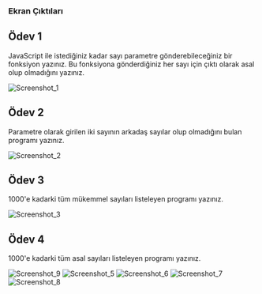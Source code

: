 ### Ekran Çıktıları

## Ödev 1

JavaScript ile istediğiniz kadar sayı parametre gönderebileceğiniz bir fonksiyon yazınız. Bu fonksiyona gönderdiğiniz her sayı için çıktı olarak asal olup olmadığını yazınız.

![Screenshot_1](https://user-images.githubusercontent.com/36387091/140238023-ad168a66-be72-48ca-a43d-2f8d2174a582.png)

## Ödev 2

Parametre olarak girilen iki sayının arkadaş sayılar olup olmadığını bulan programı yazınız.

![Screenshot_2](https://user-images.githubusercontent.com/36387091/140238270-211cc836-fa69-4681-bff2-d4c04abc6e3c.png)

## Ödev 3

1000'e kadarki tüm mükemmel sayıları listeleyen programı yazınız.

![Screenshot_3](https://user-images.githubusercontent.com/36387091/140238289-b74e7917-97ed-4a9b-9d5b-4f9f778a7208.png)

## Ödev 4

1000'e kadarki tüm asal sayıları listeleyen programı yazınız.

![Screenshot_9](https://user-images.githubusercontent.com/36387091/140238382-202f3c6e-257b-47e5-8e38-7168ca80107a.png)
![Screenshot_5](https://user-images.githubusercontent.com/36387091/140238313-3f432d13-4a78-4e2f-a838-2fcfb034ef36.png)
![Screenshot_6](https://user-images.githubusercontent.com/36387091/140238315-716d6fce-b9fa-44a7-985a-ecc435d82ead.png)
![Screenshot_7](https://user-images.githubusercontent.com/36387091/140238316-5330a335-0071-41cd-b54f-f1a8277ff582.png)
![Screenshot_8](https://user-images.githubusercontent.com/36387091/140238310-e7c8d6bf-95fd-4826-8288-c2dc3c65ca87.png)
